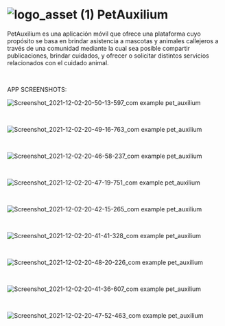  # ![logo_asset (1)](https://user-images.githubusercontent.com/45349730/148883789-2b2320a1-935e-4340-9110-5b246d1fb7d4.png)  PetAuxilium


PetAuxilium es una aplicación móvil que ofrece una plataforma cuyo propósito se basa en brindar asistencia a mascotas y animales callejeros a través de una comunidad mediante la cual sea posible compartir publicaciones, brindar cuidados, y ofrecer o solicitar distintos servicios relacionados con el cuidado animal. 

<br>

APP SCREENSHOTS:


![Screenshot_2021-12-02-20-50-13-597_com example pet_auxilium](https://user-images.githubusercontent.com/45349730/148883865-610863ce-4e0c-431c-8a84-8b98e7cd1dfd.jpg)

<br>

![Screenshot_2021-12-02-20-49-16-763_com example pet_auxilium](https://user-images.githubusercontent.com/45349730/148883899-a44f192a-21e8-4627-8379-3c0e7a0c9ecd.jpg)

<br>

![Screenshot_2021-12-02-20-46-58-237_com example pet_auxilium](https://user-images.githubusercontent.com/45349730/148883934-cd9fa1ea-bf19-4c96-bd38-f637dde20c46.jpg)

<br>

![Screenshot_2021-12-02-20-47-19-751_com example pet_auxilium](https://user-images.githubusercontent.com/45349730/148883985-0dfd03f7-03c9-4fd2-a09c-19d2c878f9d2.jpg)

<br>

![Screenshot_2021-12-02-20-42-15-265_com example pet_auxilium](https://user-images.githubusercontent.com/45349730/148884035-44232073-7055-4cad-8081-d315170c7225.jpg)

<br>

![Screenshot_2021-12-02-20-41-41-328_com example pet_auxilium](https://user-images.githubusercontent.com/45349730/148884069-04dc9259-dffb-4620-9f96-78e1a4b426a6.jpg)

<br>

![Screenshot_2021-12-02-20-48-20-226_com example pet_auxilium](https://user-images.githubusercontent.com/45349730/148884114-9c9f995e-0ca8-47f5-b1af-bdb1c4c8f287.jpg)

<br>

![Screenshot_2021-12-02-20-41-36-607_com example pet_auxilium](https://user-images.githubusercontent.com/45349730/148884145-b8a1a511-6ef7-497b-95a2-361e531add4e.jpg)

<br>

![Screenshot_2021-12-02-20-47-52-463_com example pet_auxilium](https://user-images.githubusercontent.com/45349730/148884176-b1fe03c2-cdff-41de-b5e4-17056aed2238.jpg)

<br>




